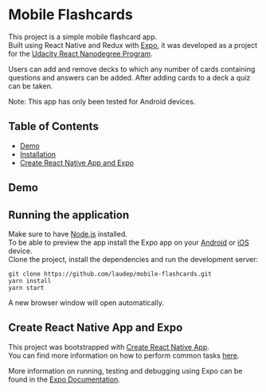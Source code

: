 # Mobile Flashcards

This project is a simple mobile flashcard app.  
Built using React Native and Redux with [Expo](https://expo.io/), it was developed as a project for the [Udacity React Nanodegree Program](https://www.udacity.com/course/react-nanodegree--nd019).  

Users can add and remove decks to which any number of cards containing questions and answers can be added. After adding cards to a deck a quiz can be taken.  

Note: This app has only been tested for Android devices.

## Table of Contents

- [Demo](#demo)
- [Installation](#running-the-application)
- [Create React Native App and Expo](#create-react-native-app-and-expo)

## Demo

## Running the application

Make sure to have [Node.js](https://nodejs.org/en/) installed.  
To be able to preview the app install the Expo app on your [Android](https://play.google.com/store/apps/details?id=host.exp.exponent) or [iOS](https://itunes.com/apps/exponent) device.  
Clone the project, install the dependencies and run the development server:

```
git clone https://github.com/laudep/mobile-flashcards.git
yarn install
yarn start
```

A new browser window will open automatically.  


## Create React Native App and Expo

This project was bootstrapped with [Create React Native App](https://github.com/react-community/create-react-native-app).  
You can find more
information on how to perform common tasks [here](https://github.com/react-community/create-react-native-app/blob/master/react-native-scripts/template/README.md).  

More information on running, testing and debugging using Expo can be found in the [Expo Documentation](https://docs.expo.io/versions/latest/).
